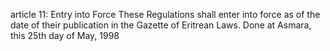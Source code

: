article 11: Entry into Force
These Regulations shall enter into force as of the date of their publication in the Gazette of Eritrean Laws. Done at Asmara, this 25th day of May, 1998
<ul>
</ul>